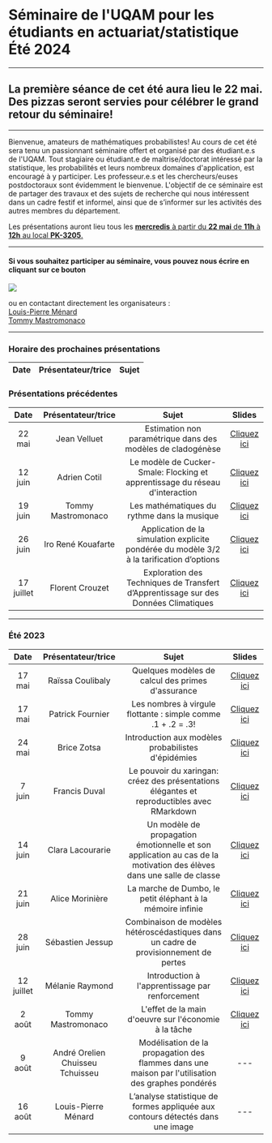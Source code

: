 # Séminaire de l'UQAM pour les étudiants en actuariat/statistique <br> Été 2024

---

## La première séance de cet été aura lieu le 22 mai. Des pizzas seront servies pour célébrer le grand retour du séminaire!

---

Bienvenue, amateurs de mathématiques probabilistes! Au cours de cet été sera tenu un passionnant séminaire offert et organisé par des étudiant.e.s de l'UQAM. Tout stagiaire ou étudiant.e de maîtrise/doctorat intéressé par la statistique, les probabilités et leurs nombreux domaines d'application, est encouragé à y participer. Les professeur.e.s et les chercheurs/euses postdoctoraux sont évidemment le bienvenue. L'objectif de ce séminaire est de partager des travaux et des sujets de recherche qui nous intéressent dans un cadre festif et informel, ainsi que de s’informer sur les activités des autres membres du département.  

Les présentations auront lieu tous les <ins> **mercredis** à partir du **22 mai** de **11h** à **12h** au local **PK-3205**. </ins>

---

#### Si vous souhaitez participer au séminaire, vous pouvez nous écrire en cliquant sur ce bouton
<a href="mailto:mastromonaco.tommy@courrier.uqam.ca?
         cc=menard.louis-pierre@courrier.uqam.ca
         &subject=Participation au Séminaire en actuariat et statistique
         "><img src="https://img.shields.io/badge/gmail-%23DD0031.svg?&style=for-the-badge&logo=gmail&logoColor=white"/></a>
         
ou en contactant directement les organisateurs :  
[Louis-Pierre Ménard](mailto:menard.louis-pierre@courrier.uqam.ca?subject=[GitHub]%20Source%20Han%20Sans)  
[Tommy Mastromonaco](mailto:mastromonaco.tommy@courrier.uqam.ca?subject=[GitHub]%20Source%20Han%20Sans)  


---
### Horaire des prochaines présentations
**Date** | **Présentateur/trice** | **Sujet**
:---: | :---: | :---:

### Présentations précédentes
**Date** | **Présentateur/trice** | **Sujet** | **Slides**
:---: | :---: | :---: | :---: 
22 mai | Jean Velluet | Estimation non paramétrique dans des modèles de cladogénèse | [Cliquez ici](Slides2024/Jean_Velluet_Cladogénèse.pdf)
12 juin | Adrien Cotil | Le modèle de Cucker-Smale: Flocking et apprentissage du réseau d'interaction | [Cliquez ici](Slides2024/Adrien_Cotil_Flocking.pdf)
19 juin | Tommy Mastromonaco | Les mathématiques du rythme dans la musique | [Cliquez ici](Slides2024/Tommy_Mastromonaco_Musique.pdf)
26 juin | Iro René Kouafarte | Application de la simulation explicite pondérée du modèle 3/2 à la tarification d’options | [Cliquez ici](Slides2024/Iro_René_Kouafarte_3-2.pdf)
17 juillet | Florent Crouzet | Exploration des Techniques de Transfert d’Apprentissage sur des Données Climatiques | [Cliquez ici](Slides2024/Florent_Crouzet_TL)
---
### Été 2023
**Date** | **Présentateur/trice** | **Sujet** | **Slides**
:---: | :---: | :---: | :---: 
17 mai | Raïssa Coulibaly | Quelques modèles de calcul des primes d'assurance | [Cliquez ici](Slides2023/Raissa_Coulibaly_Modèles_Primes_Assurance.pdf)
17 mai | Patrick Fournier | Les nombres à virgule flottante : simple comme .1 + .2 = .3! | [Cliquez ici](https://www.patrickfournier.ca/talk-floating-point-numbers/)
24 mai | Brice Zotsa | Introduction aux modèles probabilistes d'épidémies | [Cliquez ici](Slides2023/Brice_Zotsa_Épidémies.pdf)
7 juin | Francis Duval | Le pouvoir du xaringan: créez des présentations élégantes et reproductibles avec RMarkdown | [Cliquez ici](https://francisduval.github.io/presentation_xaringan/#1)
14 juin | Clara Lacourarie | Un modèle de propagation émotionnelle et son application au cas de la motivation des élèves dans une salle de classe | [Cliquez ici](Slides2023/Clara_Lacourarie_Transmission_Émotions.pdf)
21 juin | Alice Morinière | La marche de Dumbo, le petit éléphant à la mémoire infinie | [Cliquez ici](Slides2023/Alice_Morinière_Éléphant.pdf)
28 juin | Sébastien Jessup | Combinaison de modèles hétéroscédastiques dans un cadre de provisionnement de pertes | [Cliquez ici](Slides2023/Sébastien_Jessup_Combinaison.pdf)
12 juillet | Mélanie Raymond | Introduction à l'apprentissage par renforcement | [Cliquez ici](Slides2023/Mélanie_Raymond_Apprentissage.pdf)
2 août | Tommy Mastromonaco | L'effet de la main d'oeuvre sur l'économie à la tâche | [Cliquez ici](Slides2023/Tommy_Mastromonaco_Bassin.pdf)
9 août | André Orelien Chuisseu Tchuisseu | Modélisation de la propagation des flammes dans une maison par l'utilisation des graphes pondérés | ---
16 août | Louis-Pierre Ménard | L’analyse statistique de formes appliquée aux contours détectés dans une image | ---
